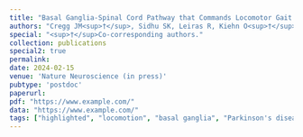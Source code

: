 ```yaml
---
title: "Basal Ganglia-Spinal Cord Pathway that Commands Locomotor Gait Asymmetries in Mice"
authors: "Cregg JM<sup>†</sup>, Sidhu SK, Leiras R, Kiehn O<sup>†</sup>"
special: "<sup>†</sup>Co-corresponding authors."
collection: publications
special2: true
permalink:
date: 2024-02-15
venue: 'Nature Neuroscience (in press)'
pubtype: 'postdoc'
paperurl: 
pdf: "https://www.example.com/"
data: "https://www.example.com/"
tags: ["highlighted", "locomotion", "basal ganglia", "Parkinson's disease"]
---
```

